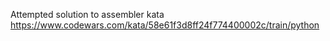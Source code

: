 Attempted solution to assembler kata 
https://www.codewars.com/kata/58e61f3d8ff24f774400002c/train/python